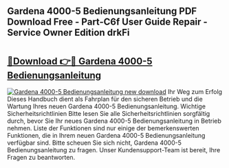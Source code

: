 ## Gardena 4000-5 Bedienungsanleitung PDF Download Free - Part-C6f User Guide Repair - Service Owner Edition drkFi

# <h2><a href="http://df0hkh.blite.top/?on=Gardena+4000-5+Bedienungsanleitung">🔗Download 👉🔴 Gardena 4000-5 Bedienungsanleitung</a></h2>

[![Gardena 4000-5 Bedienungsanleitung new download](https://i.imgur.com/lujVjoI.png)](http://df0hkh.blite.top/?on=Gardena+4000-5+Bedienungsanleitung)
Ihr Weg zum Erfolg Dieses Handbuch dient als Fahrplan für den sicheren Betrieb und die Wartung Ihres neuen Gardena 4000-5 Bedienungsanleitung. Wichtige Sicherheitsrichtlinien Bitte lesen Sie alle Sicherheitsrichtlinien sorgfältig durch, bevor Sie Ihr neues Gardena 4000-5 Bedienungsanleitung in Betrieb nehmen. Liste der Funktionen sind nur einige der bemerkenswerten Funktionen, die in Ihrem neuen Gardena 4000-5 Bedienungsanleitung verfügbar sind. Bitte scheuen Sie sich nicht, Gardena 4000-5 Bedienungsanleitung zu fragen. Unser Kundensupport-Team ist bereit, Ihre Fragen zu beantworten.
